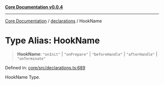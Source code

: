 [**Core Documentation v0.0.4**](../../README.md)

***

[Core Documentation](../../modules.md) / [declarations](../README.md) / HookName

# Type Alias: HookName

> **HookName**: `"onInit"` \| `"onPrepare"` \| `"beforeHandle"` \| `"afterHandle"` \| `"onTerminate"`

Defined in: [core/src/declarations.ts:689](https://github.com/stonemjs/core/blob/e4675fc5d1a8e120fdb4d54e226a2496fdda3681/src/declarations.ts#L689)

HookName Type.
